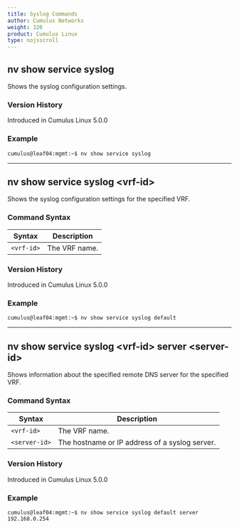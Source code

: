 ```yaml
---
title: Syslog Commands
author: Cumulus Networks
weight: 320
product: Cumulus Linux
type: nojsscroll
---
```

## nv show service syslog

Shows the syslog configuration settings.

### Version History

Introduced in Cumulus Linux 5.0.0

### Example

```
cumulus@leaf04:mgmt:~$ nv show service syslog
```

- - -

## nv show service syslog \<vrf-id\>

Shows the syslog configuration settings for the specified VRF.

### Command Syntax

| Syntax |  Description   |
| --------- | -------------- |
| `<vrf-id>` | The VRF name.|

### Version History

Introduced in Cumulus Linux 5.0.0

### Example

```
cumulus@leaf04:mgmt:~$ nv show service syslog default
```

- - -

## nv show service syslog \<vrf-id\> server \<server-id\>

Shows information about the specified remote DNS server for the specified VRF.

### Command Syntax

| Syntax |  Description   |
| --------- | -------------- |
| `<vrf-id>` |  The VRF name. |
| `<server-id>` | The hostname or IP address of a syslog server. |

### Version History

Introduced in Cumulus Linux 5.0.0

### Example

```
cumulus@leaf04:mgmt:~$ nv show service syslog default server 192.168.0.254
```
